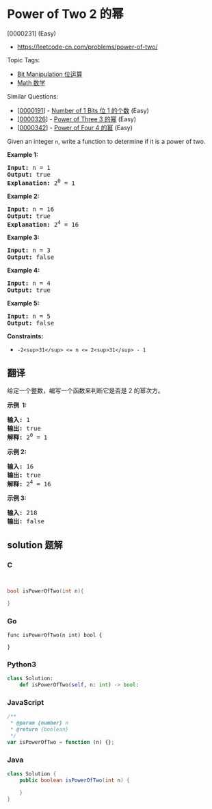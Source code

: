 # Power of Two 2 的幂

[0000231] (Easy)

- https://leetcode-cn.com/problems/power-of-two/

Topic Tags:

- [Bit Manipulation 位运算](https://leetcode-cn.com/tag/bit-manipulation/)
- [Math 数学](https://leetcode-cn.com/tag/math/)

Similar Questions:

- [[0000191](https://leetcode-cn.com/problems/number-of-1-bits/)] - [Number of 1 Bits 位 1 的个数](./0000191.number-of-1-bits.md) (Easy)
- [[0000326](https://leetcode-cn.com/problems/power-of-three/)] - [Power of Three 3 的幂](./0000326.power-of-three.md) (Easy)
- [[0000342](https://leetcode-cn.com/problems/power-of-four/)] - [Power of Four 4 的幂](./0000342.power-of-four.md) (Easy)

Given an integer `n`, write a function to determine if it is a power of two.

**Example 1:**

<pre><strong>Input:</strong> n = 1
<strong>Output:</strong> true
<strong>Explanation: </strong>2<sup>0</sup> = 1
</pre>

**Example 2:**

<pre><strong>Input:</strong> n = 16
<strong>Output:</strong> true
<strong>Explanation: </strong>2<sup>4</sup> = 16
</pre>

**Example 3:**

<pre><strong>Input:</strong> n = 3
<strong>Output:</strong> false
</pre>

**Example 4:**

<pre><strong>Input:</strong> n = 4
<strong>Output:</strong> true
</pre>

**Example 5:**

<pre><strong>Input:</strong> n = 5
<strong>Output:</strong> false
</pre>

**Constraints:**

- `-2<sup>31</sup> <= n <= 2<sup>31</sup> - 1`

## 翻译

给定一个整数，编写一个函数来判断它是否是 2 的幂次方。

**示例  1:**

<pre><strong>输入:</strong> 1
<strong>输出:</strong> true
<strong>解释: </strong>2<sup>0</sup>&nbsp;= 1</pre>

**示例 2:**

<pre><strong>输入:</strong> 16
<strong>输出:</strong> true
<strong>解释: </strong>2<sup>4</sup>&nbsp;= 16</pre>

**示例 3:**

<pre><strong>输入:</strong> 218
<strong>输出:</strong> false</pre>

## solution 题解

### C

```c


bool isPowerOfTwo(int n){

}
```

### Go

```golang
func isPowerOfTwo(n int) bool {

}
```

### Python3

```python
class Solution:
    def isPowerOfTwo(self, n: int) -> bool:
```

### JavaScript

```javascript
/**
 * @param {number} n
 * @return {boolean}
 */
var isPowerOfTwo = function (n) {};
```

### Java

```java
class Solution {
    public boolean isPowerOfTwo(int n) {

    }
}
```
